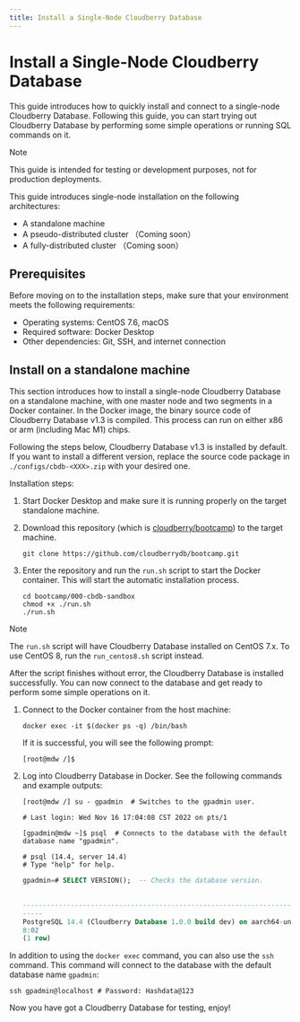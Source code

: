 ```yaml
---
title: Install a Single-Node Cloudberry Database
---
```


# Install a Single-Node Cloudberry Database

This guide introduces how to quickly install and connect to a single-node Cloudberry Database. Following this guide, you can start trying out Cloudberry Database by performing some simple operations or running SQL commands on it.

> [!NOTE]
> This guide is intended for testing or development purposes, not for production deployments.

This guide introduces single-node installation on the following architectures:

- A standalone machine
- A pseudo-distributed cluster （Coming soon）
- A fully-distributed cluster （Coming soon）

## Prerequisites

Before moving on to the installation steps, make sure that your environment meets the following requirements:

- Operating systems: CentOS 7.6, macOS
- Required software: Docker Desktop
- Other dependencies: Git, SSH, and internet connection

## Install on a standalone machine

This section introduces how to install a single-node Cloudberry Database on a standalone machine, with one master node and two segments in a Docker container. In the Docker image, the binary source code of Cloudberry Database v1.3 is compiled. This process can run on either x86 or arm (including Mac M1) chips.

Following the steps below, Cloudberry Database v1.3 is installed by default. If you want to install a different version, replace the source code package in `./configs/cbdb-<XXX>.zip` with your desired one.

Installation steps:

1. Start Docker Desktop and make sure it is running properly on the target standalone machine.

2. Download this repository (which is [cloudberry/bootcamp](https://github.com/cloudberrydb/bootcamp)) to the target machine.

    ```shell
    git clone https://github.com/cloudberrydb/bootcamp.git
    ```

3. Enter the repository and run the `run.sh` script to start the Docker container. This will start the automatic installation process.

    ```shell
    cd bootcamp/000-cbdb-sandbox
    chmod +x ./run.sh
    ./run.sh
    ```

> [!NOTE]
> The `run.sh` script will have Cloudberry Database installed on CentOS 7.x. To use CentOS 8, run the `run_centos8.sh` script instead.

After the script finishes without error, the Cloudberry Database is installed successfully. You can now connect to the database and get ready to perform some simple operations on it.

1. Connect to the Docker container from the host machine:

    ```shell
    docker exec -it $(docker ps -q) /bin/bash
    ```

    If it is successful, you will see the following prompt:

    ```shell
    [root@mdw /]$
    ```

2. Log into Cloudberry Database in Docker. See the following commands and example outputs:

    ```shell
    [root@mdw /] su - gpadmin  # Switches to the gpadmin user.

    # Last login: Wed Nov 16 17:04:08 CST 2022 on pts/1

    [gpadmin@mdw ~]$ psql  # Connects to the database with the default database name "gpadmin".

    # psql (14.4, server 14.4)
    # Type "help" for help.
    ```

    ```sql
    gpadmin=# SELECT VERSION();  -- Checks the database version.
                                                                                            version

    -----------------------------------------------------------------------------------------------------------------------------------------------------------------------------------
    -----
    PostgreSQL 14.4 (Cloudberry Database 1.0.0 build dev) on aarch64-unknown-linux-gnu, compiled by gcc (GCC) 10.2.1 20210130 (Red Hat 10.2.1-11), 64-bit compiled on Dec  1 2022 11:3
    8:02
    (1 row)
    ```

In addition to using the `docker exec` command, you can also use the `ssh` command. This command will connect to the database with the default database name `gpadmin`:

```shell
ssh gpadmin@localhost # Password: Hashdata@123
```

Now you have got a Cloudberry Database for testing, enjoy!

<!-- ## Pseudo-Distributed-Operation -->

<!-- ## Fully-Distributed-Operation -->
